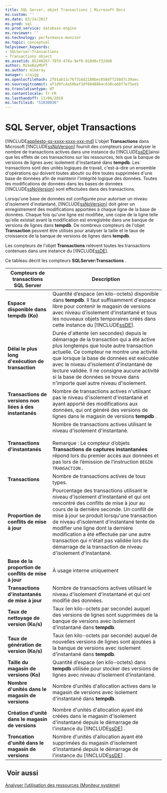 ```yaml
---
title: SQL Server, objet Transactions | Microsoft Docs
ms.custom: ''
ms.date: 03/14/2017
ms.prod: sql
ms.prod_service: database-engine
ms.reviewer: ''
ms.technology: performance-monitor
ms.topic: conceptual
helpviewer_keywords:
- SQLServer:Transactions
- Transactions object
ms.assetid: 85240267-78fd-476a-9ef6-010d6cf32dd8
author: MikeRayMSFT
ms.author: mikeray
manager: craigg
ms.openlocfilehash: 2f01ab11c76f316d2180bec658dff250d7c39aec
ms.sourcegitcommit: af1d9fc4a50baf3df60488b4c630ce68f7e75ed1
ms.translationtype: HT
ms.contentlocale: fr-FR
ms.lasthandoff: 11/06/2018
ms.locfileid: "51030036"
---
```

# <a name="sql-server-transactions-object"></a>SQL Server, objet Transactions
[!INCLUDE[appliesto-ss-xxxx-xxxx-xxx-md](../../includes/appliesto-ss-xxxx-xxxx-xxx-md.md)]
  L'objet **Transactions** dans Microsoft [!INCLUDE[ssNoVersion](../../includes/ssnoversion-md.md)] fournit des compteurs pour analyser le nombre de transactions actives dans une instance du [!INCLUDE[ssDE](../../includes/ssde-md.md)]ainsi que les effets de ces transactions sur les ressources, tels que la banque de versions de lignes avec isolement d'instantané dans **tempdb**. Les transactions sont des unités logiques de travail, c'est-à-dire un ensemble d'opérations qui doivent toutes aboutir ou être toutes supprimées d'une base de données afin de maintenir l'intégrité logique des données. Toutes les modifications de données dans les bases de données [!INCLUDE[ssNoVersion](../../includes/ssnoversion-md.md)] sont effectuées dans des transactions.  
  
 Lorsqu'une base de données est configurée pour autoriser un niveau d'isolement d'instantané, [!INCLUDE[ssNoVersion](../../includes/ssnoversion-md.md)] doit gérer un enregistrement des modifications apportées à chaque ligne de la base de données. Chaque fois qu'une ligne est modifiée, une copie de la ligne telle qu'elle existait avant la modification est enregistrée dans une banque de versions de lignes dans **tempdb**. De nombreux compteurs de l'objet **Transaction** peuvent être utilisés pour analyser la taille et le taux de croissance de la banque de versions de lignes dans **tempdb**.  
  
 Les compteurs de l'objet **Transactions** relèvent toutes les transactions contenues dans une instance du [!INCLUDE[ssDE](../../includes/ssde-md.md)].  
  
 Ce tableau décrit les compteurs **SQLServer:Transactions** .  
  
|Compteurs de transactions SQL Server|Description|  
|--------------------------------------|-----------------|  
|**Espace disponible dans tempdb (Ko)**|Quantité d’espace (en kilo-octets) disponible dans **tempdb**. Il faut suffisamment d'espace libre pour contenir le magasin de versions avec niveau d'isolement d'instantané et tous les nouveaux objets temporaires créés dans cette instance du [!INCLUDE[ssDE](../../includes/ssde-md.md)].|  
|**Délai le plus long d'exécution de transaction**|Durée d'attente (en secondes) depuis le démarrage de la transaction qui a été active plus longtemps que toute autre transaction actuelle. Ce compteur ne montre une activité que lorsque la base de données est exécutée avec le niveau d'isolement d'instantané de lecture validée. Il ne consigne aucune activité si la base de données se trouve dans n'importe quel autre niveau d'isolement.|  
|**Transactions de versions non liées à des instantanés**|Nombre de transactions actives n'utilisant pas le niveau d'isolement d'instantané et ayant apporté des modifications aux données, qui ont généré des versions de lignes dans le magasin de versions **tempdb** .|  
|**Transactions d'instantanés**|Nombre de transactions actives utilisant le niveau d'isolement d'instantané.<br /><br /> Remarque : Le compteur d’objets **Transactions de captures instantanées** répond lors du premier accès aux données et pas lors de l’émission de l’instruction `BEGIN TRANSACTION` .|  
|**Transactions**|Nombre de transactions actives de tous types.|  
|**Proportion de conflits de mise à jour**|Pourcentage des transactions utilisant le niveau d'isolement d'instantané et qui ont rencontré des conflits de mise à jour au cours de la dernière seconde. Un conflit de mise à jour se produit lorsqu'une transaction de niveau d'isolement d'instantané tente de modifier une ligne dont la dernière modification a été effectuée par une autre transaction qui n'était pas validée lors du démarrage de la transaction de niveau d'isolement d'instantané.|  
|**Base de la proportion de conflits de mise à jour**|À usage interne uniquement|
|**Transactions d'instantanés de mise à jour**|Nombre de transactions actives utilisant le niveau d'isolement d'instantané et qui ont modifié des données.|  
|**Taux de nettoyage de version (Ko/s)**|Taux (en kilo-octets par seconde) auquel des versions de lignes sont supprimées de la banque de versions avec isolement d’instantané dans **tempdb**.|  
|**Taux de génération de version (Ko/s)**|Taux (en kilo-octets par seconde) auquel de nouvelles versions de lignes sont ajoutées à la banque de versions avec isolement d’instantané dans **tempdb**.|  
|**Taille du magasin de versions (Ko)**|Quantité d’espace (en kilo-octets) dans **tempdb** utilisée pour stocker des versions de lignes avec niveau d’isolement d’instantané.|  
|**Nombre d'unités dans le magasin de versions**|Nombre d'unités d'allocation actives dans le magasin de versions avec isolement d'instantané dans **tempdb**.|  
|**Création d'unité dans le magasin de versions**|Nombre d'unités d'allocation ayant été créées dans le magasin d'isolement d'instantané depuis le démarrage de l'instance du [!INCLUDE[ssDE](../../includes/ssde-md.md)] .|  
|**Troncation d'unité dans le magasin de versions**|Nombre d'unités d'allocation ayant été supprimées du magasin d'isolement d'instantané depuis le démarrage de l'instance du [!INCLUDE[ssDE](../../includes/ssde-md.md)] .|  
  
## <a name="see-also"></a> Voir aussi  
 [Analyser l’utilisation des ressources &#40;Moniteur système&#41;](../../relational-databases/performance-monitor/monitor-resource-usage-system-monitor.md)  
  
  
